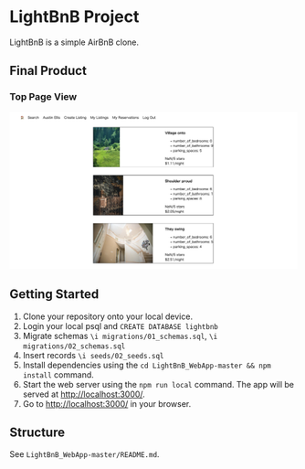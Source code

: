 # LightBnB Project

LightBnB is a simple AirBnB clone.

## Final Product
### Top Page View
!["Screenshot of top page View"](https://github.com/atyoshimatsu/LightBnB/blob/main/LightBnB_WebApp-master/blob/LightBnB_top_paage.png)


## Getting Started
1. Clone your repository onto your local device.
2. Login your local psql and `CREATE DATABASE lightbnb`
3. Migrate schemas `\i migrations/01_schemas.sql`, `\i migrations/02_schemas.sql`
4. Insert records `\i seeds/02_seeds.sql`
5. Install dependencies using the `cd LightBnB_WebApp-master && npm install` command.
6. Start the web server using the `npm run local` command. The app will be served at <http://localhost:3000/>.
7. Go to <http://localhost:3000/> in your browser.

## Structure
See `LightBnB_WebApp-master/README.md`.
